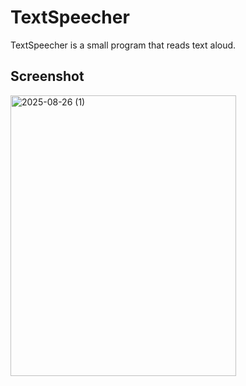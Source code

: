 # TextSpeecher
TextSpeecher is a small program that reads text aloud.
## Screenshot
<img width="361" height="449" alt="2025-08-26 (1)" src="https://github.com/user-attachments/assets/18dc92f4-f7ee-490f-9df4-41b9bd529b4a" />
